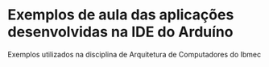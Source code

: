 # Exemplos de aula das aplicações desenvolvidas na IDE do Arduíno
Exemplos utilizados na disciplina de Arquitetura de Computadores do Ibmec
